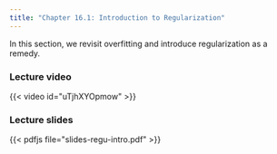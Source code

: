 ```yaml
---
title: "Chapter 16.1: Introduction to Regularization"
---
```

In this section, we revisit overfitting and introduce regularization as a remedy.

<!--more-->

### Lecture video

{{< video id="uTjhXYOpmow" >}}

### Lecture slides

{{< pdfjs file="slides-regu-intro.pdf" >}}
